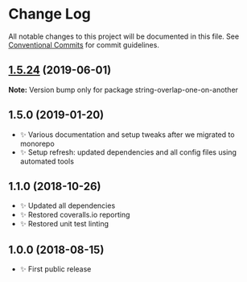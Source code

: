 # Change Log

All notable changes to this project will be documented in this file.
See [Conventional Commits](https://conventionalcommits.org) for commit guidelines.

## [1.5.24](https://gitlab.com/codsen/codsen/compare/string-overlap-one-on-another@1.5.23...string-overlap-one-on-another@1.5.24) (2019-06-01)

**Note:** Version bump only for package string-overlap-one-on-another





## 1.5.0 (2019-01-20)

- ✨ Various documentation and setup tweaks after we migrated to monorepo
- ✨ Setup refresh: updated dependencies and all config files using automated tools

## 1.1.0 (2018-10-26)

- ✨ Updated all dependencies
- ✨ Restored coveralls.io reporting
- ✨ Restored unit test linting

## 1.0.0 (2018-08-15)

- ✨ First public release

